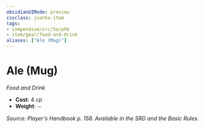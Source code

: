 ```yaml
---
obsidianUIMode: preview
cssclass: json5e-item
tags:
- compendium/src/5e/phb
- item/gear/food-and-drink
aliases: ["Ale (Mug)"]
---
```

# Ale (Mug)
*Food and Drink*  

- **Cost**: 4 cp
- **Weight**: ⏤

*Source: Player's Handbook p. 158. Available in the SRD and the Basic Rules.*